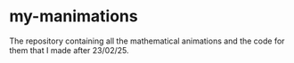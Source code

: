 # my-manimations
The repository containing all the mathematical animations and the code for them that I made after 23/02/25.

